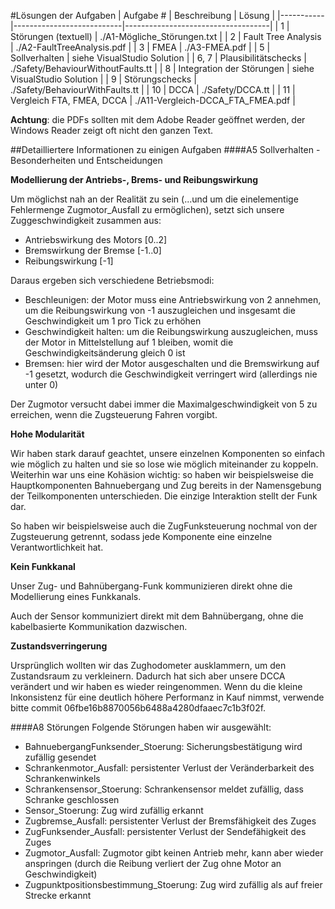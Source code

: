#Lösungen der Aufgaben
| Aufgabe # | Beschreibung              | Lösung                             |
|-----------|---------------------------|------------------------------------|
| 1         | Störungen (textuell)      | ./A1-Mögliche_Störungen.txt        |
| 2         | Fault Tree Analysis       | ./A2-FaultTreeAnalysis.pdf         |
| 3         | FMEA                      | ./A3-FMEA.pdf                      |
| 5         | Sollverhalten             | siehe VisualStudio Solution          |
| 6, 7      | Plausibilitätschecks      | ./Safety/BehaviourWithoutFaults.tt |
| 8         | Integration der Störungen | siehe VisualStudio Solution          |
| 9         | Störungschecks            | ./Safety/BehaviourWithFaults.tt |
| 10        | DCCA                      | ./Safety/DCCA.tt                   |
| 11        | Vergleich FTA, FMEA, DCCA | ./A11-Vergleich-DCCA_FTA_FMEA.pdf  |


**Achtung**: die PDFs sollten mit dem Adobe Reader geöffnet werden, der Windows Reader zeigt oft nicht den ganzen Text.


##Detailliertere Informationen zu einigen Aufgaben
####A5 Sollverhalten - Besonderheiten und Entscheidungen

**Modellierung der Antriebs-, Brems- und Reibungswirkung**

Um möglichst nah an der Realität zu sein (...und um die einelementige Fehlermenge Zugmotor_Ausfall zu ermöglichen), setzt sich unsere Zuggeschwindigkeit zusammen aus:
* Antriebswirkung des Motors [0..2]
* Bremswirkung der Bremse [-1..0]
* Reibungswirkung [-1]

Daraus ergeben sich verschiedene Betriebsmodi:
* Beschleunigen: der Motor muss eine Antriebswirkung von 2 annehmen, um die Reibungswirkung von -1 auszugleichen und insgesamt die Geschwindigkeit um 1 pro Tick zu erhöhen
* Geschwindigkeit halten: um die Reibungswirkung auszugleichen, muss der Motor in Mittelstellung auf 1 bleiben, womit die Geschwindigkeitsänderung gleich 0 ist
* Bremsen: hier wird der Motor ausgeschalten und die Bremswirkung auf -1 gesetzt, wodurch die Geschwindigkeit verringert wird (allerdings nie unter 0)

Der Zugmotor versucht dabei immer die Maximalgeschwindigkeit von 5 zu erreichen, wenn die Zugsteuerung Fahren vorgibt.

**Hohe Modularität**

Wir haben stark darauf geachtet, unsere einzelnen Komponenten so einfach wie möglich zu halten und sie so lose wie möglich miteinander zu koppeln.
Weiterhin war uns eine Kohäsion wichtig: so haben wir beispielsweise die Hauptkomponenten Bahnuebergang und Zug bereits in der Namensgebung der Teilkomponenten unterschieden. Die einzige Interaktion stellt der Funk dar.

So haben wir beispielsweise auch die ZugFunksteuerung nochmal von der Zugsteuerung getrennt, sodass jede Komponente eine einzelne Verantwortlichkeit hat.

**Kein Funkkanal**

Unser Zug- und Bahnübergang-Funk kommunizieren direkt ohne die Modellierung eines Funkkanals.

Auch der Sensor kommuniziert direkt mit dem Bahnübergang, ohne die kabelbasierte Kommunikation dazwischen.

**Zustandsverringerung**

Ursprünglich wollten wir das Zughodometer ausklammern, um den Zustandsraum zu verkleinern. Dadurch hat sich aber unsere DCCA verändert und wir haben es wieder reingenommen.
Wenn du die kleine Inkonsistenz für eine deutlich höhere Performanz in Kauf nimmst, verwende bitte commit 06fbe16b8870056b6488a4280dfaaec7c1b3f02f.


####A8 Störungen
Folgende Störungen haben wir ausgewählt:
* BahnuebergangFunksender_Stoerung: Sicherungsbestätigung wird zufällig gesendet
* Schrankenmotor_Ausfall: persistenter Verlust der Veränderbarkeit des Schrankenwinkels
* Schrankensensor_Stoerung: Schrankensensor meldet zufällig, dass Schranke geschlossen
* Sensor_Stoerung: Zug wird zufällig erkannt
* Zugbremse_Ausfall: persistenter Verlust der Bremsfähigkeit des Zuges
* ZugFunksender_Ausfall: persistenter Verlust der Sendefähigkeit des Zuges
* Zugmotor_Ausfall: Zugmotor gibt keinen Antrieb mehr, kann aber wieder anspringen (durch die Reibung verliert der Zug ohne Motor an Geschwindigkeit)
* Zugpunktpositionsbestimmung_Stoerung: Zug wird zufällig als auf freier Strecke erkannt